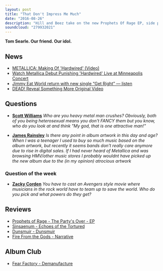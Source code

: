 ```yaml
---
layout: post
title: "That Don't Impress Me Much"
date: "2016-08-26"
description: "Hill and Beez take on the new Prophets Of Rage EP, side projects from Clutch's Neil Fallon and Joey Jordison, there's a Hall of Fame on Fear Factory's Demanufacture, discussion on their rock 'man crushes', would would be the rock and metal Avengers and a 90s reggae megamix not to be missed."
soundcloud: "279932021"
---
```


**Tom Searle. Our friend. Our idol.**

## News

- [METALLICA: Making Of 'Hardwired' (Video)](http://www.blabbermouth.net/news/metallica-making-of-hardwired-video/)
- [Watch Metallica Debut Punishing 'Hardwired' Live at Minneapolis Concert](http://www.rollingstone.com/music/news/see-metallica-debut-hardwired-live-at-minneapolis-concert-w435466)
- [Jimmy Eat World return with new single “Get Right” — listen](http://consequenceofsound.net/2016/08/jimmy-eat-world-return-with-new-single-get-right-listen/)
- [DEAD! Reveal Something More Original Video](http://www.kerrang.com/45205/dead-reveal-something-original-video/)


## Questions

- [**Scott Williams**](https://www.facebook.com/thatsnotmetalpodcast/photos/a.1814755825417620.1073741828.1814737015419501/1944542519105616/?type=3&comment_id=1944546132438588&comment_tracking=%7B%22tn%22%3A%22R9%22%7D)
*Who are you heavy metal man crushes? Obviously, both of you being heterosexual means you don't FANCY them but you know, who do you look at and think "My god, that is one attractive man!"*

- [**James Rainsley**](https://www.facebook.com/thatsnotmetalpodcast/photos/a.1814755825417620.1073741828.1814737015419501/1944542519105616/?type=3&comment_id=1944552972437904&comment_tracking=%7B%22tn%22%3A%22R9%22%7D)
*Is there any point in album artwork in this day and age? When I was a teenager I used to buy so much music based on the album artwork, but recently it seems bands don't really care anymore due to rise in digital sales. If I had never heard of Metallica and was browsing HMV/other music stores I probably wouldnt have picked up the new album due to the (in my opinion) atrocious artwork*


### Question of the week

- [**Zacky Corden**](https://www.facebook.com/thatsnotmetalpodcast/photos/a.1814755825417620.1073741828.1814737015419501/1944542519105616/?type=3&comment_id=1944563449103523&comment_tracking=%7B%22tn%22%3A%22R9%22%7D)
*You have to cast an Avengers style movie where musicians in the rock world have to team up to save the world. Who do you pick and what powers do they get?*


## Reviews

- [Prophets of Rage - The Party's Over - EP](https://itunes.apple.com/gb/album/the-partys-over-ep/id1141146786)
- [Sinsaenum - Echoes of the Tortured](https://itunes.apple.com/gb/album/echoes-tortured-deluxe-version/id1118475116)
- [Dunsmuir - Dunsmuir](https://dunsmuir.bandcamp.com/)
- [Fire From the Gods - Narrative](https://itunes.apple.com/gb/album/narrative/id1133325670)



## Album Club

- [Fear Factory - Demanufacture](https://itunes.apple.com/gb/album/demanufacture/id214477830)
